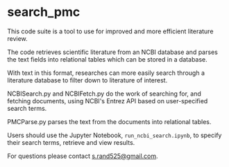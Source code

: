 # search_pmc

This code suite is a tool to use for improved and more efficient literature review. 

The code retrieves scientific literature from an NCBI database and parses the text fields into relational tables which can be
stored in a database.

With text in this format, researches can more easily search through a literature database to filter down to literature of interest.

NCBISearch.py and NCBIFetch.py do the work of searching for, and fetching documents, using NCBI's Entrez API based on user-specified
search terms. 

PMCParse.py parses the text from the documents into relational tables. 

Users should use the Jupyter Notebook, `run_ncbi_search.ipynb`, to specify their search terms, retrieve and view results.

For questions please contact s.rand525@gmail.com.
